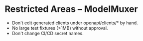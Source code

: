 # Restricted Areas – ModelMuxer

- Don't edit generated clients under openapi/clients/\* by hand.
- No large test fixtures (>1MB) without approval.
- Don't change CI/CD secret names.
